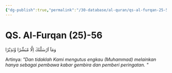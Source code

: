 ```yaml
---
{"dg-publish":true,"permalink":"/30-database/al-quran/qs-al-furqan-25-56/"}
---
```



# QS. Al-Furqan (25)-56
وَمَآ اَرْسَلْنٰكَ اِلَّا مُبَشِّرًا وَّنَذِيْرًا 

Artinya: *"Dan tidaklah Kami mengutus engkau (Muhammad) melainkan hanya sebagai pembawa kabar gembira dan pemberi peringatan. "*

